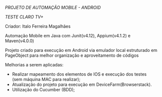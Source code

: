 *PROJETO DE AUTOMAÇÃO MOBILE - ANDROID*

*TESTE CLARO TV+*

Criador: Italo Ferreira Magalhães

Automação Mobile em Java com Junit(v4.12), Appium(v4.1.2) e Maven(v4.0.0)


Projeto criado para execução em Android via emulador local estruturado em PageObject para melhor organização e aproveitamento de códigos


Melhorias a serem aplicadas:

- Realizar mapeamento dos elementos de IOS e execução dos testes (sem máquina MAC para realizar);
- Atualização do projeto para execução em DeviceFarm(Browserstack).
- Utilização do Cucumber (BDD);

